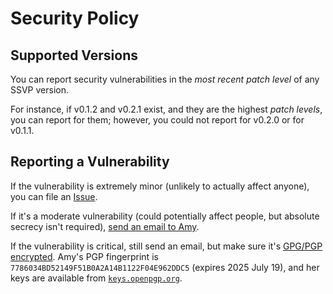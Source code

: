 # Security Policy

## Supported Versions

You can report security vulnerabilities in the _most recent patch level_ of any SSVP version.

For instance, if v0.1.2 and v0.2.1 exist, and they are the highest _patch levels_, you can report for them; however, you could not report for v0.2.0 or for v0.1.1.

## Reporting a Vulnerability

If the vulnerability is extremely minor (unlikely to actually affect anyone), you can file an [Issue](https://github.com/amyipdev/ssvp/issues).

If it's a moderate vulnerability (could potentially affect people, but absolute secrecy isn't required), [send an email to Amy](mailto:amy@amyip.net).

If the vulnerability is critical, still send an email, but make sure it's 
[GPG/PGP encrypted](https://www.digitalocean.com/community/tutorials/how-to-use-gpg-to-encrypt-and-sign-messages). 
Amy's PGP fingerprint is `7786034BD52149F51B0A2A14B1122F04E962DDC5` (expires 2025 July 19), and her keys are available from [`keys.openpgp.org`](https://keys.openpgp.org/search?q=7786034BD52149F51B0A2A14B1122F04E962DDC5).
